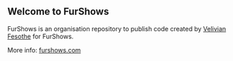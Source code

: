 <h2>Welcome to FurShows</h2>

FurShows is an organisation repository to publish code created by <a href="https://github.com/Fesothe">Velivian Fesothe</a> for FurShows.

More info: <a href="https://furshows.com">furshows.com</a>
